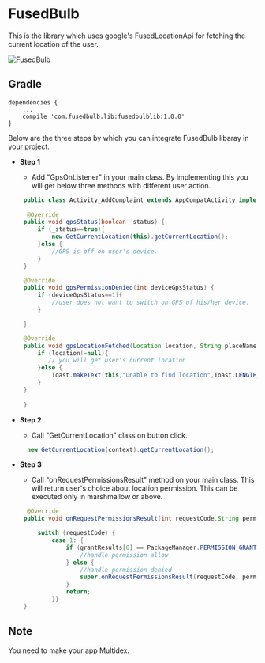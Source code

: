 # FusedBulb
This is the library which uses google's FusedLocationApi for fetching the current location of the user.

![FusedBulb](https://s20.postimg.org/555wczj4d/fused_bulb.png)

Gradle
------
```
dependencies {
    ...
    compile 'com.fusedbulb.lib:fusedbulblib:1.0.0'
}
```

Below are the three steps by which you can integrate FusedBulb libaray in your project.

* **Step 1**
    * Add "GpsOnListener" in your main class. By implementing this you will get below three methods with different user action.
   ```java
    public class Activity_AddComplaint extends AppCompatActivity implements GpsOnListner{
    
     @Override
    public void gpsStatus(boolean _status) {
        if (_status==true){
            new GetCurrentLocation(this).getCurrentLocation();
        }else {
            //GPS is off on user's device.
        }
    }

    @Override
    public void gpsPermissionDenied(int deviceGpsStatus) {
        if (deviceGpsStatus==1){
            //user does not want to switch on GPS of his/her device.
        }

    }

    @Override
    public void gpsLocationFetched(Location location, String placeName) {
        if (location!=null){
           // you will get user's current location
        }else {
            Toast.makeText(this,"Unable to find location",Toast.LENGTH_SHORT).show();
        }
    }
    
    }
    ```
    
* **Step 2**
    * Call "GetCurrentLocation" class on button click.
   ```java
     new GetCurrentLocation(context).getCurrentLocation();
     ```
     
* **Step 3**
    * Call "onRequestPermissionsResult" method on your main class. This will return user's choice about location permission. This can be executed only in marshmallow or above. 
   ```java
     @Override
    public void onRequestPermissionsResult(int requestCode,String permissions[], int[] grantResults) {

        switch (requestCode) {
            case 1: {
                if (grantResults[0] == PackageManager.PERMISSION_GRANTED) {
                    //handle permission allow
                } else {
                    //handle permission denied
                    super.onRequestPermissionsResult(requestCode, permissions, grantResults);
                }
                return;
            }}
    }
     ```

Note
------
You need to make your app Multidex.

